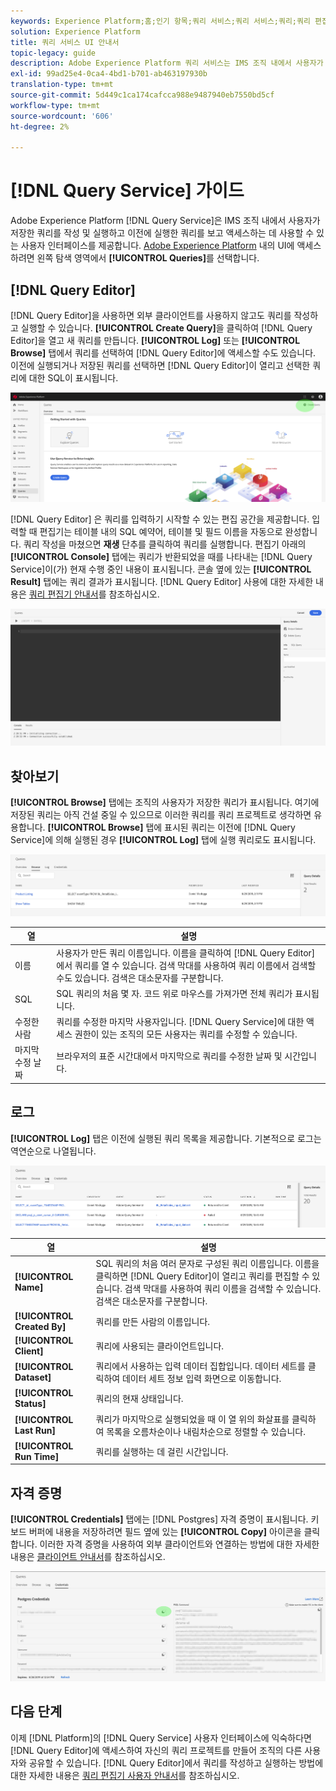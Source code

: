 ```yaml
---
keywords: Experience Platform;홈;인기 항목;쿼리 서비스;쿼리 서비스;쿼리;쿼리 편집기;쿼리 편집기;쿼리 편집기;;home;popular topics service;query Editor;Query Editor;
solution: Experience Platform
title: 쿼리 서비스 UI 안내서
topic-legacy: guide
description: Adobe Experience Platform 쿼리 서비스는 IMS 조직 내에서 사용자가 저장한 쿼리를 작성 및 실행하고 이전에 실행한 쿼리를 보고 액세스하는 데 사용할 수 있는 사용자 인터페이스를 제공합니다.
exl-id: 99ad25e4-0ca4-4bd1-b701-ab463197930b
translation-type: tm+mt
source-git-commit: 5d449c1ca174cafcca988e9487940eb7550bd5cf
workflow-type: tm+mt
source-wordcount: '606'
ht-degree: 2%

---
```


# [!DNL Query Service] 가이드

Adobe Experience Platform [!DNL Query Service]은 IMS 조직 내에서 사용자가 저장한 쿼리를 작성 및 실행하고 이전에 실행한 쿼리를 보고 액세스하는 데 사용할 수 있는 사용자 인터페이스를 제공합니다. [Adobe Experience Platform][platform-ui] 내의 UI에 액세스하려면 왼쪽 탐색 영역에서 **[!UICONTROL Queries]**&#x200B;를 선택합니다.

## [!DNL Query Editor]

[!DNL Query Editor]을 사용하면 외부 클라이언트를 사용하지 않고도 쿼리를 작성하고 실행할 수 있습니다. **[!UICONTROL Create Query]**&#x200B;을 클릭하여 [!DNL Query Editor]을 열고 새 쿼리를 만듭니다. **[!UICONTROL Log]** 또는 **[!UICONTROL Browse]** 탭에서 쿼리를 선택하여 [!DNL Query Editor]에 액세스할 수도 있습니다. 이전에 실행되거나 저장된 쿼리를 선택하면 [!DNL Query Editor]이 열리고 선택한 쿼리에 대한 SQL이 표시됩니다.

![이미지](../images/queries/ui-overview/overview.png)

[!DNL Query Editor] 은 쿼리를 입력하기 시작할 수 있는 편집 공간을 제공합니다. 입력할 때 편집기는 테이블 내의 SQL 예약어, 테이블 및 필드 이름을 자동으로 완성합니다. 쿼리 작성을 마쳤으면 **재생** 단추를 클릭하여 쿼리를 실행합니다. 편집기 아래의 **[!UICONTROL Console]** 탭에는 쿼리가 반환되었을 때를 나타내는 [!DNL Query Service]이(가) 현재 수행 중인 내용이 표시됩니다. 콘솔 옆에 있는 **[!UICONTROL Result]** 탭에는 쿼리 결과가 표시됩니다. [!DNL Query Editor] 사용에 대한 자세한 내용은 [쿼리 편집기 안내서][query-editor]를 참조하십시오.

![이미지](../images/queries/ui-overview/query-editor.png)

## 찾아보기

**[!UICONTROL Browse]** 탭에는 조직의 사용자가 저장한 쿼리가 표시됩니다. 여기에 저장된 쿼리는 아직 건설 중일 수 있으므로 이러한 쿼리를 쿼리 프로젝트로 생각하면 유용합니다. **[!UICONTROL Browse]** 탭에 표시된 쿼리는 이전에 [!DNL Query Service]에 의해 실행된 경우 **[!UICONTROL Log]** 탭에 실행 쿼리로도 표시됩니다.

![이미지](../images/queries/ui-overview/browse.png)

| 열 | 설명 |
| --- | --- |
| 이름 | 사용자가 만든 쿼리 이름입니다. 이름을 클릭하여 [!DNL Query Editor]에서 쿼리를 열 수 있습니다. 검색 막대를 사용하여 쿼리 이름에서 검색할 수도 있습니다. 검색은 대소문자를 구분합니다. |
| SQL | SQL 쿼리의 처음 몇 자. 코드 위로 마우스를 가져가면 전체 쿼리가 표시됩니다. |
| 수정한 사람 | 쿼리를 수정한 마지막 사용자입니다. [!DNL Query Service]에 대한 액세스 권한이 있는 조직의 모든 사용자는 쿼리를 수정할 수 있습니다. |
| 마지막 수정 날짜 | 브라우저의 표준 시간대에서 마지막으로 쿼리를 수정한 날짜 및 시간입니다. |

## 로그

**[!UICONTROL Log]** 탭은 이전에 실행된 쿼리 목록을 제공합니다. 기본적으로 로그는 역연순으로 나열됩니다.

![이미지](../images/queries/ui-overview/log.png)

| 열 | 설명 |
| --- | --- |
| **[!UICONTROL Name]** | SQL 쿼리의 처음 여러 문자로 구성된 쿼리 이름입니다. 이름을 클릭하면 [!DNL Query Editor]이 열리고 쿼리를 편집할 수 있습니다. 검색 막대를 사용하여 쿼리 이름을 검색할 수 있습니다. 검색은 대소문자를 구분합니다. |
| **[!UICONTROL Created By]** | 쿼리를 만든 사람의 이름입니다. |
| **[!UICONTROL Client]** | 쿼리에 사용되는 클라이언트입니다. |
| **[!UICONTROL Dataset]** | 쿼리에서 사용하는 입력 데이터 집합입니다. 데이터 세트를 클릭하여 데이터 세트 정보 입력 화면으로 이동합니다. |
| **[!UICONTROL Status]** | 쿼리의 현재 상태입니다. |
| **[!UICONTROL Last Run]** | 쿼리가 마지막으로 실행되었을 때 이 열 위의 화살표를 클릭하여 목록을 오름차순이나 내림차순으로 정렬할 수 있습니다. |
| **[!UICONTROL Run Time]** | 쿼리를 실행하는 데 걸린 시간입니다. |

## 자격 증명

**[!UICONTROL Credentials]** 탭에는 [!DNL Postgres] 자격 증명이 표시됩니다. 키보드 버퍼에 내용을 저장하려면 필드 옆에 있는 **[!UICONTROL Copy]** 아이콘을 클릭합니다. 이러한 자격 증명을 사용하여 외부 클라이언트와 연결하는 방법에 대한 자세한 내용은 [클라이언트 안내서][connect-clients]를 참조하십시오.

![이미지](../images/queries/ui-overview/credentials.png)

## 다음 단계

이제 [!DNL Platform]의 [!DNL Query Service] 사용자 인터페이스에 익숙하다면 [!DNL Query Editor]에 액세스하여 자신의 쿼리 프로젝트를 만들어 조직의 다른 사용자와 공유할 수 있습니다. [!DNL Query Editor]에서 쿼리를 작성하고 실행하는 방법에 대한 자세한 내용은 [쿼리 편집기 사용자 안내서][query-editor]를 참조하십시오.

[platform-ui]: https://platform.adobe.com
[query-editor]: user-guide.md
[connect-clients]: ../clients/overview.md
